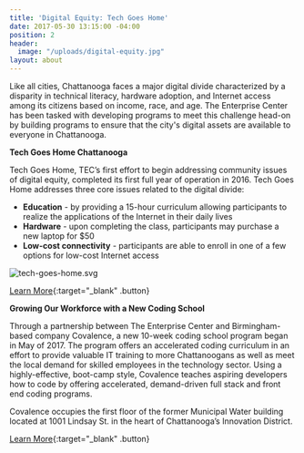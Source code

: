 ```yaml
---
title: 'Digital Equity: Tech Goes Home'
date: 2017-05-30 13:15:00 -04:00
position: 2
header:
  image: "/uploads/digital-equity.jpg"
layout: about
---
```


Like all cities, Chattanooga faces a major digital divide characterized by a disparity in technical literacy, hardware adoption, and Internet access among its citizens based on income, race, and age.  The Enterprise Center has been tasked with developing programs to meet this challenge head-on by building programs to ensure that the city's digital assets are available to everyone in Chattanooga.

**Tech Goes Home Chattanooga**

Tech Goes Home, TEC’s first effort to begin addressing community issues of digital equity, completed its first full year of operation in 2016. Tech Goes Home addresses three core issues related to the digital divide:

- **Education** - by providing a 15-hour curriculum allowing participants to realize the applications of the Internet in their daily lives
- **Hardware** - upon completing the class, participants may purchase a new laptop for $50
- **Low-cost connectivity** - participants are able to enroll in one of a few options for low-cost Internet access 

![tech-goes-home.svg](/uploads/tech-goes-home.svg)

[Learn More](https://techgoeshomecha.org/){:target="_blank" .button}

**Growing Our Workforce with a New Coding School**

Through a partnership between The Enterprise Center and Birmingham-based company Covalence, a new 10-week coding school program began in May of 2017.  The program offers an accelerated coding curriculum in an effort to provide valuable IT training to more Chattanoogans as well as meet the local demand for skilled employees in the technology sector.  Using a highly-effective, boot-camp style, Covalence teaches aspiring developers how to code by offering accelerated, demand-driven full stack and front end coding programs.  

Covalence occupies the first floor of the former Municipal Water building located at 1001 Lindsay St. in the heart of Chattanooga’s Innovation District. 

[Learn More](https://covalence.io/){:target="_blank" .button}
